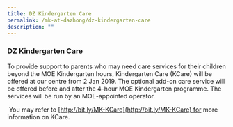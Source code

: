 ```yaml
---
title: DZ Kindergarten Care
permalink: /mk-at-dazhong/dz-kindergarten-care
description: ""
---
```

### DZ Kindergarten Care

To provide support to parents who may need care services for their children beyond the MOE Kindergarten hours, Kindergarten Care (KCare) will be offered at our centre from 2 Jan 2019. The optional add-on care service will be offered before and after the 4-hour MOE Kindergarten programme. The services will be run by an MOE-appointed operator.

  

 You may refer to [http://bit.ly/MK-KCare](http://bit.ly/MK-KCare) for more information on KCare.